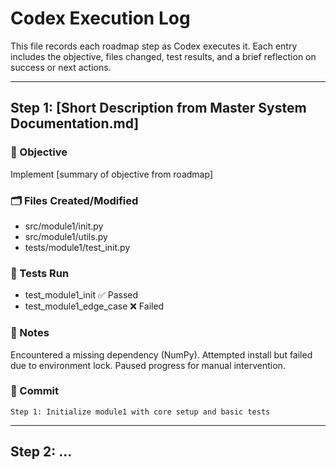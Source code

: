 # Codex Execution Log

This file records each roadmap step as Codex executes it. Each entry includes the objective, files changed, test results, and a brief reflection on success or next actions.

---

## Step 1: [Short Description from Master System Documentation.md]

### 📌 Objective
Implement [summary of objective from roadmap]

### 🗂 Files Created/Modified
- src/module1/init.py
- src/module1/utils.py
- tests/module1/test_init.py

### 🧪 Tests Run
- test_module1_init ✅ Passed  
- test_module1_edge_case ❌ Failed

### 🧠 Notes
Encountered a missing dependency (NumPy). Attempted install but failed due to environment lock. Paused progress for manual intervention.

### 🧾 Commit
`Step 1: Initialize module1 with core setup and basic tests`

---

## Step 2: ...